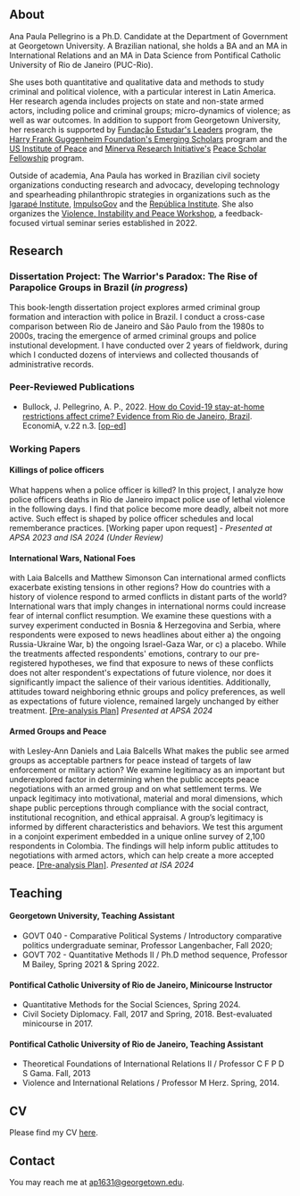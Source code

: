 ## About

Ana Paula Pellegrino is a Ph.D. Candidate at the Department of Government at Georgetown University. A Brazilian national, she holds a BA and an MA in International Relations and an MA in Data Science from Pontifical Catholic University of Rio de Janeiro (PUC-Rio).

She uses both quantitative and qualitative data and methods to study criminal and political violence, with a particular interest in Latin America. Her research agenda includes projects on state and non-state armed actors, including police and criminal groups; micro-dynamics of violence; as well as war outcomes. In addition to support from Georgetown University, her research is supported by [Fundação Estudar's Leaders](https://www.estudar.org.br/) program, the [Harry Frank Guggenheim Foundation's Emerging Scholars](https://www.hfg.org/2023-emerging-scholars/) program and the [US Institute of Peace](www.usip.org) and [Minerva Research Initiative's](https://minerva.defense.gov/) [Peace Scholar Fellowship](https://www.usip.org/grants-fellowships/fellowships/peace-scholar-fellowship-program) program.

Outside of academia, Ana Paula has worked in Brazilian civil society organizations conducting research and advocacy, developing technology and spearheading philanthropic strategies in organizations such as the [Igarapé Institute](https://igarape.org.br/), [ImpulsoGov](https://www.impulsogov.org/) and the [República Institute](https://republica.org/). She also organizes the [Violence, Instability and Peace Workshop](https://vip-workshop.github.io/), a feedback-focused virtual seminar series established in 2022.

## Research

### Dissertation Project: The Warrior's Paradox: The Rise of Parapolice Groups in Brazil  (*in progress*)

This book-length dissertation project explores armed criminal group formation and interaction with police in Brazil. I conduct a cross-case comparison between Rio de Janeiro and São Paulo from the 1980s to 2000s, tracing the emergence of armed criminal groups and police instutional development. I have conducted over 2 years of fieldwork, during which I conducted dozens of interviews and collected thousands of administrative records. 

### Peer-Reviewed Publications

- Bullock, J. Pellegrino, A. P., 2022. [How do Covid-19 stay-at-home restrictions affect crime? Evidence from Rio de Janeiro, Brazil](https://www.sciencedirect.com/science/article/pii/S1517758021000175). EconomiA, v.22 n.3.
[[op-ed](https://pp.nexojornal.com.br/opiniao/2022/Li%C3%A7%C3%B5es-pand%C3%AAmicas-para-pol%C3%ADticas-de-seguran%C3%A7a-p%C3%BAblica-efetivas)]

### Working Papers

#### Killings of police officers
What happens when a police officer is killed? In this project, I analyze how police officers deaths in Rio de Janeiro impact police use of lethal violence in the following days. I find that police become more deadly, albeit not more active. Such effect is shaped by police officer schedules and local rememberance practices. [Working paper upon request] - _Presented at APSA 2023 and ISA 2024 (Under Review)_

#### International Wars, National Foes
with Laia Balcells and Matthew Simonson
Can international armed conflicts exacerbate existing tensions in other regions? How do countries with a history of violence respond to armed conflicts in distant parts of the world? International wars that imply changes in international norms could increase fear of internal conflict resumption. We examine these questions with a survey experiment conducted in Bosnia & Herzegovina and Serbia, where respondents were exposed to news headlines about either a) the ongoing Russia-Ukraine War, b) the ongoing Israel-Gaza War, or c) a placebo. While the treatments affected respondents' emotions, contrary to our pre-registered hypotheses, we find that exposure to news of these conflicts does not alter respondent's expectations of future violence, nor does it significantly impact the salience of their various identities. Additionally, attitudes toward neighboring ethnic groups and policy preferences, as well as expectations of future violence, remained largely unchanged by either treatment. [[Pre-analysis Plan]](https://osf.io/3ux8f) _Presented at APSA 2024_

#### Armed Groups and Peace
with Lesley-Ann Daniels and Laia Balcells
What makes the public see armed groups as acceptable partners for peace instead of targets of law enforcement or military action? We examine legitimacy as an important but underexplored factor in determining when the public accepts peace negotiations with an armed group and on what settlement terms. We unpack legitimacy into motivational, material and moral dimensions, which shape public perceptions through compliance with the social contract, institutional recognition, and ethical appraisal. A group’s legitimacy is informed by different characteristics and behaviors. We test this argument in a conjoint experiment embedded in a unique online survey of 2,100 respondents in Colombia. The findings will help inform public attitudes to negotiations with armed actors, which can help create a more accepted peace. [[Pre-analysis Plan]](https://osf.io/7sfkr). _Presented at ISA 2024_


## Teaching

#### Georgetown University, Teaching Assistant 
- GOVT 040 - Comparative Political Systems / Introductory comparative politics undergraduate seminar, Professor Langenbacher, Fall 2020;
- GOVT 702 - Quantitative Methods II / Ph.D method sequence, Professor M Bailey, Spring 2021 & Spring 2022.

#### Pontifical Catholic University of Rio de Janeiro, Minicourse Instructor 
- Quantitative Methods for the Social Sciences, Spring 2024.
- Civil Society Diplomacy. Fall, 2017 and Spring, 2018. Best-evaluated minicourse in 2017.

#### Pontifical Catholic University of Rio de Janeiro, Teaching Assistant 
- Theoretical Foundations of International Relations II / Professor C F P D S Gama. Fall, 2013
- Violence and International Relations / Professor M Herz. Spring, 2014.


## CV

Please find my CV [here](https://drive.google.com/file/d/1Dux7VoeAapB7Ek3BmAwYR_8IwE5iA2zW/view?usp=sharing).

## Contact

You may reach me at <a href="mailto:ap1631@georgetown.edu">ap1631@georgetown.edu</a>.
